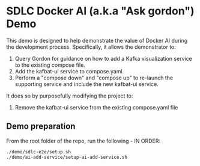 # SDLC Docker AI (a.k.a "Ask gordon") Demo

This demo is designed to help demonstrate the value of Docker AI during the development process. Specifically, it allows the demonstrator to:

1. Query Gordon for guidance on how to add a Kafka visualization service to the existing compose file.
1. Add the kafbat-ui service to compose.yaml.
1. Perform a "compose down" and "compose up" to re-launch the supporting service and include the new kafbat-ui service.

It does so by purposefully modifying the project to:

1. Remove the kafbat-ui service from the existing compose.yaml file

## Demo preparation

From the root folder of the repo, run the following - IN ORDER:

```
./demo/sdlc-e2e/setup.sh
./demo/ai-add-service/setup-ai-add-service.sh
```
